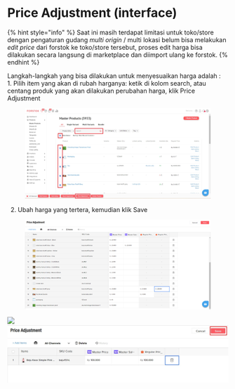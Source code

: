 # Price Adjustment (interface)

{% hint style="info" %}
Saat ini masih terdapat limitasi untuk toko/store dengan pengaturan gudang _multi origin_ / multi lokasi belum bisa melakukan _edit price_ dari forstok ke toko/store tersebut, proses edit harga bisa dilakukan secara langsung di marketplace dan diimport ulang ke forstok.
{% endhint %}

Langkah-langkah yang bisa dilakukan untuk menyesuaikan harga adalah :\
&#x20;  1\. Pilih item yang akan di rubah harganya: ketik di kolom search, atau centang produk yang akan dilakukan perubahan harga, klik Price Adjustment

<figure><img src="../../.gitbook/assets/Screenshot 2023-06-20 164714.jpg" alt=""><figcaption></figcaption></figure>

2. Ubah harga yang tertera, kemudian klik Save

<figure><img src="../../.gitbook/assets/image (1) (4).png" alt=""><figcaption></figcaption></figure>



![](https://lh4.googleusercontent.com/BA-oOvWCmBcB3DmjccKWgOC29Vi0ejgjouKcjl1wWJ\_wQL-LBywItEQILU28OXQYFxZKwNMofORXlMrMnKNZ8Y6GtDXelwN1aWT1mIxaofdi6BbwS8GNSCvxOqBR1xdRlCYwRj1k) ![](../../.gitbook/assets/SAVE.jpg)
